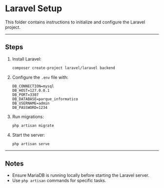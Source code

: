 # Laravel Setup

This folder contains instructions to initialize and configure the Laravel project.

---

## Steps

1. Install Laravel:
   ```bash
   composer create-project laravel/laravel backend
   ```
2. Configure the `.env` file with:
   ```plaintext
   DB_CONNECTION=mysql
   DB_HOST=127.0.0.1
   DB_PORT=3307
   DB_DATABASE=parque_informatico
   DB_USERNAME=admin
   DB_PASSWORD=1234
   ```
3. Run migrations:
   ```bash
   php artisan migrate
   ```
4. Start the server:
   ```bash
   php artisan serve
   ```

---

## Notes

- Ensure MariaDB is running locally before starting the Laravel server.
- Use `php artisan` commands for specific tasks.

